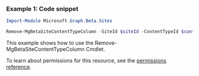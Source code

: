 ### Example 1: Code snippet

```powershellImport-Module Microsoft.Graph.Beta.Sites

Remove-MgBetaSiteContentTypeColumn -SiteId $siteId -ContentTypeId $contentTypeId -ColumnDefinitionId $columnDefinitionId
```
This example shows how to use the Remove-MgBetaSiteContentTypeColumn Cmdlet.
To learn about permissions for this resource, see the [permissions reference](/graph/permissions-reference).

